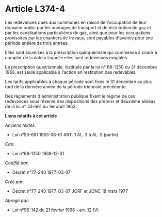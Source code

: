 # Article L374-4

Les redevances dues aux communes en raison de l'occupation de leur domaine public par les ouvrages de transport et de
distribution de gaz et par les canalisations particulières de gaz, ainsi que pour les occupations provisoires par les
chantiers de travaux, sont payables d'avance pour une période entière de trois années.

Elles sont soumises à la prescription quinquennale qui commence à courir à compter de la date à laquelle elles sont
redevenues exigibles.

La prescription quadriennale, instituée par la loi n° 68-1250 du 31 décembre 1968, est seule applicable à l'action en
restitution des redevables.

Les tarifs applicables à chaque période sont fixés le 31 décembre au plus tard de la dernière année de la période triennale
précédente.

Des règlements d'administration publique fixent le régime de ces redevances sous réserve des dispositions des premier et
deuxième alinéas de la loi n° 53-661 du 1er août 1953.

**Liens relatifs à cet article**

_Anciens textes_:

  - Loi n°53-661 1953-08-01 ART. 1 AL. 3 à AL. 5 (partie)

_Cite_:

  - Loi n°68-1250 1968-12-31

_Codifié par_:

  - Décret n°77-240 1977-03-07

_Créé par_:

  - Décret n°77-240 1977-03-07 JORF et JONC 18 mars 1977

_Abrogé par_:

  - Loi n°96-142 du 21 février 1996 - art. 12 (V)
